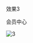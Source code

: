 效果3

会员中心

![3](http://upload-images.jianshu.io/upload_images/1126761-7e4f8fc1a54adc4c.jpg?imageMogr2/auto-orient/strip%7CimageView2/2/w/1240)